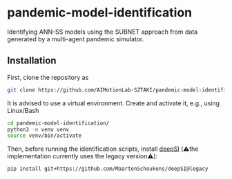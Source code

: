 # pandemic-model-identification
Identifying ANN-SS models using the SUBNET approach from data generated by a multi-agent pandemic simulator.

## Installation
First, clone the repository as
```bash
git clone https://github.com/AIMotionLab-SZTAKI/pandemic-model-identification/
```
It is advised to use a virtual environment. Create and activate it, e.g., using Linux/Bash
```bash
cd pandemic-model-identification/
python3 -m venv venv
source venv/bin/activate
```
Then, before running the identification scripts, install [deepSI](https://github.com/MaartenSchoukens/deepSI) (⚠️the implementation currently uses the legacy version⚠️):
```bash
pip install git+https://github.com/MaartenSchoukens/deepSI@legacy
```
